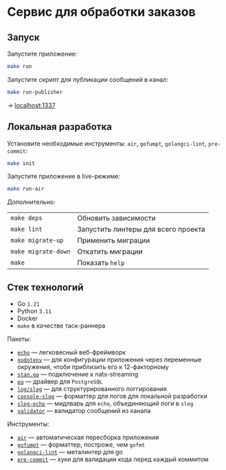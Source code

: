 # Сервис для обработки заказов

## Запуск

Запустите приложение:

```bash
make run
```

Запустите скрипт для публикации сообщений в канал:

```bash
make run-publisher
```

→ [localhost:1337](http://localhost:1337)

## Локальная разработка

Установите необходимые инструменты: `air`, `gofumpt`, `golangci-lint`, `pre-commit`:

```bash
make init
```

Запустите приложение в live-режиме:

```bash
make run-air
```

Дополнительно:

|   |   |
|---|---|
| `make deps` | Обновить зависимости |
| `make lint` | Запустить линтеры для всего проекта |
| `make migrate-up` | Применить миграции |
| `make migrate-down` | Откатить миграции |
| `make` | Показать `help` |

## Стек технологий

- Go `1.21`
- Python `3.11`
- Docker
- `make` в качестве таск-раннера

Пакеты:

- [`echo`](https://github.com/labstack/echo) — легковесный веб-фреймворк
- [`godotenv`](https://github.com/joho/godotenv) — для конфигурации приложения через переменные окружения, чтоби приблизить его к 12-факторному
- [`stan.go`](github.com/nats-io/stan.go) — подключение к nats-streaming
- [`pq`](https://github.com/lib/pq) — драйвер для `PostgreSQL`
- [`log/slog`](https://pkg.go.dev/log/slog) — для структурированного логгирования
- [`console-slog`](https://github.com/phsym/console-slog) — форматтер для логов для локальной разработки
- [`slog-echo`](https://github.com/samber/slog-echo) — мидлварь для `echo`, объединяющий логи в `slog`
- [`validator`](github.com/go-playground/validator/v10) — валидатор сообщений из канала

Инструменты:

- [`air`](https://github.com/cosmtrek/air) — автоматическая пересборка приложения
- [`gofumpt`](https://github.com/mvdan/gofumpt) — форматтер, построже, чем `gofmt`
- [`golangci-lint`](https://github.com/golangci/golangci-lint) — металинтер для go
- [`pre-commit`](https://github.com/pre-commit/pre-commit) — хуки для валидации кода перед каждый коммитом
